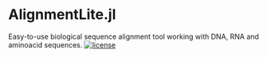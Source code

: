 # AlignmentLite.jl
Easy-to-use biological sequence alignment tool working with DNA, RNA and aminoacid sequences.
[![license](https://img.shields.io/github/license/doctorbetaq/AlignmentLite.jl)](https://github.com/doctorbetaq/AlignmentLite.jl/blob/main/LICENSE)

